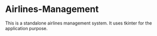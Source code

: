 # Airlines-Management
This is a standalone airlines management system. It uses tkinter for the application purpose.
